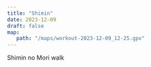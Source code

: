```yaml
---
title: "Shimin"
date: 2023-12-09
draft: false
map:
   path: "/maps/workout-2023-12-09_12-25.gpx"
---
```


Shimin no Mori walk
